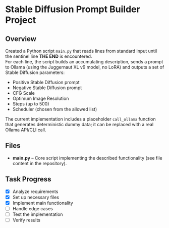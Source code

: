 # Stable Diffusion Prompt Builder Project

## Overview
Created a Python script `main.py` that reads lines from standard input until the sentinel line **THE END** is encountered.  
For each line, the script builds an accumulating description, sends a prompt to Ollama (using the Juggernaut XL v9 model, no LoRA) and outputs a set of Stable Diffusion parameters:

- Positive Stable Diffusion prompt  
- Negative Stable Diffusion prompt  
- CFG Scale  
- Optimum Image Resolution  
- Steps (up to 500)  
- Scheduler (chosen from the allowed list)

The current implementation includes a placeholder `call_ollama` function that generates deterministic dummy data; it can be replaced with a real Ollama API/CLI call.

## Files
- **main.py** – Core script implementing the described functionality (see file content in the repository).

## Task Progress
- [x] Analyze requirements
- [x] Set up necessary files
- [x] Implement main functionality
- [ ] Handle edge cases
- [ ] Test the implementation
- [ ] Verify results
